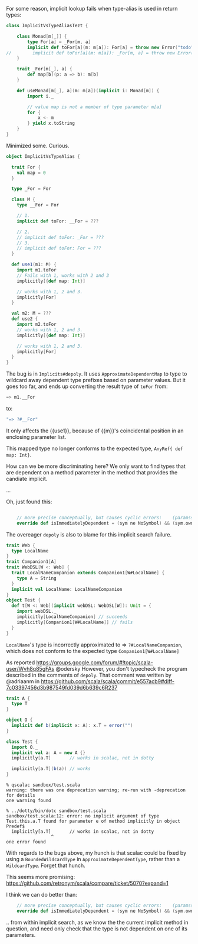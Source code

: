 For some reason, implicit lookup fails when type-alias is used in return types:

```scala
class ImplicitVsTypeAliasTezt {

    class Monad[m[_]] {
        type For[a] = _For[m, a]
        implicit def toFor[a](m: m[a]): For[a] = throw new Error("todo") // lookup fails
//        implicit def toFor[a](m: m[a]): _For[m, a] = throw new Error("todo") // fine.
    }

    trait _For[m[_], a] {
        def map[b](p: a => b): m[b]
    }

    def useMonad[m[_], a](m: m[a])(implicit i: Monad[m]) {
        import i._

        // value map is not a member of type parameter m[a]
        for {
            x <- m
        } yield x.toString
    }
}
```
Minimized some. Curious.

```scala
object ImplicitVsTypeAlias {

  trait For {
    val map = 0
  }

  type _For = For

  class M {
    type __For = For

    // 1.
    implicit def toFor: __For = ???

    // 2.
    // implicit def toFor: _For = ???
    // 3.
    // implicit def toFor: For = ???
  }

  def use1(m1: M) {
    import m1.toFor
    // Fails with 1, works with 2 and 3
    implicitly[{def map: Int}]

    // works with 1, 2 and 3.
    implicitly[For]
  }

  val m2: M = ???
  def use2 {
    import m2.toFor
    // works with 1, 2 and 3.
    implicitly[{def map: Int}]

    // works with 1, 2 and 3.
    implicitly[For]
  }
}

```
The bug is in `Implicits#depoly`. It uses `ApproximateDependentMap` to type to wildcard away dependent type prefixes based on parameter values. But it goes too far, and ends up converting the result type of `toFor` from:

```scala
=> m1.__For
```

to:

```scala
"=> ?#__For"
```

It only affects the {{use1}}, because of {{m}}'s coincidental position in an enclosing parameter list.

This mapped type no longer conforms to the expected type, ` AnyRef{ def map: Int} `.

How can we be more discriminating here? We only want to find types that are dependent on a method parameter in the method that provides the candiate implicit.

...

Oh, just found this:

```scala

    // more precise conceptually, but causes cyclic errors:    (paramss exists (_ contains sym))
    override def isImmediatelyDependent = (sym ne NoSymbol) && (sym.owner.isMethod && sym.isValueParameter)

```
The overeager `depoly` is also to blame for this implicit search failure.

```scala
trait Web {
  type LocalName
}
trait Companion1[A]
trait WebDSL[W <: Web] {
  trait LocalNameCompanion extends Companion1[W#LocalName] {
    type A = String
  }
  implicit val LocalName: LocalNameCompanion
}
object Test {
  def t[W <: Web](implicit webDSL: WebDSL[W]): Unit = {
    import webDSL._
    implicitly[LocalNameCompanion] // succeeds
    implicitly[Companion1[W#LocalName]] // fails
  }
}
```

`LocalName`'s type is incorrectly approximated to => `?#LocalNameCompanion`, which does not conform to the expected type `Companion1[W#LocalName]`

As reported https://groups.google.com/forum/#!topic/scala-user/Wvh8q85gFAs
@odersky However, you don't typecheck the program described in the comments of `depoly`. That comment was written by @adriaanm in https://github.com/scala/scala/commit/e557acb9#diff-7c03397456d3b987549fd039d6b639c6R237

```scala
trait A {
  type T
}

object O {
  implicit def b(implicit x: A): x.T = error("")
}

class Test {
  import O._
  implicit val a: A = new A {}
  implicitly[a.T]       // works in scalac, not in dotty

  implicitly[a.T](b(a)) // works
}
```

```
% qscalac sandbox/test.scala
warning: there was one deprecation warning; re-run with -deprecation for details
one warning found

% ../dotty/bin/dotc sandbox/test.scala
sandbox/test.scala:12: error: no implicit argument of type Test.this.a.T found for parameter e of method implicitly in object Predef$
  implicitly[a.T]       // works in scalac, not in dotty
                 ^
one error found
```

With regards to the bugs above, my hunch is that scalac could be fixed by using a `BoundedWildcardType` in `ApproximateDependentType`, rather than a `WildcardType`.
Forget that hunch.

This seems more promising: https://github.com/retronym/scala/compare/ticket/5070?expand=1

I think we can do better than:

```scala
    // more precise conceptually, but causes cyclic errors:    (paramss exists (_ contains sym))
    override def isImmediatelyDependent = (sym ne NoSymbol) && (sym.owner.isMethod && sym.isValueParameter)
```

.. from within implicit search, as we know the the current implicit method in question, and need only check that the type is not dependent on one of its parameters.
